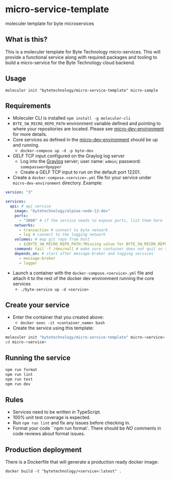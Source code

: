 # micro-service-template

moleculer template for byte microservices

## What is this?

This is a moleculer template for Byte Technology micro-services. This will provide a functional service along with required packages and tooling to build a micro-service for the Byte Technology cloud backend.

## Usage

`moleculer init "bytetechnology/micro-service-template" micro-sample`

## Requirements

- Moleculer CLI is installed `npm install -g moleculer-cli`
- `BYTE_SW_MICRO_REPO_PATH` environment variable defined and pointing to where your repositories are located. Please see [micro-dev-environment](https://github.com/bytetechnology/micro-dev-environment) for more details.
- Core services as defined in the [micro-dev-environment](https://github.com/bytetechnology/micro-dev-environment) should be up and running.
  - `docker-compose up -d -p byte-dev`
- GELF TCP input configured on the Graylog log server
  - Log into the [Graylog](http://localhost:9000) server; user name: `admin`; password: `somepasswordpepper`
  - Create a GELF TCP input to run on the default port 12201.
- Create a `docker-compose.<service>.yml` file for your service under `micro-dev-environment` directory.
  Example:

```yml
version: "3"

services:
  api: # api service
    image: "bytetechnology/alpine-node-12:dev"
    ports:
      - "3000" # if the service needs to expose ports, list them here
    networks:
      - transaction # connect to byte network
      - log # connect to the logging network
    volumes: # map git repo from host
      - ${BYTE_SW_MICRO_REPO_PATH:?Missing value for BYTE_SW_MICRO_REPO_PATH env variable}/micro-api:/home/bytedev/micro-api:cached
    command: tail -f /dev/null # make sure container does not quit on startup since initial command is just bash
    depends_on: # start after message-broker and logging services
      - message-broker
      - logger
```

- Launch a container with the `docker-compose.<service>.yml` file and attach it to the rest of the docker dev environment running the core services
  - `./byte-service up -d <service>`

## Create your service

- Enter the container that you created above:
  - `docker exec -it <container_name> bash`
- Create the service using this template:

```bash
moleculer init "bytetechnology/micro-service-template" micro-<service>
cd micro-<service>
```

## Running the service

```bash
npm run format
npm run lint
npm run test
npm run dev
```

## Rules

- Services need to be written in TypeScript.
- 100% unit test coverage is expected.
- Run `npm run lint` and fix any issues before checking in.
- Format your code ``npm run format`. There should be _NO_ comments in code reviews about format issues.

## Production deployment

There is a Dockerfile that will generate a production ready docker image:

`docker build -t "bytetechnology/<service>:latest" .`
